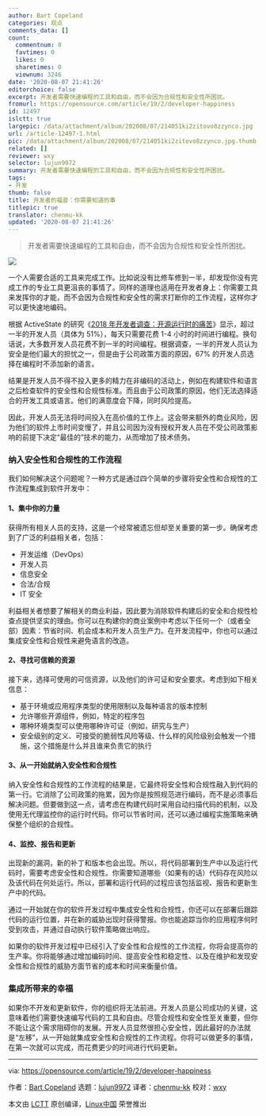 ```yaml
---
author: Bart Copeland
categories: 观点
comments_data: []
count:
  commentnum: 0
  favtimes: 0
  likes: 0
  sharetimes: 0
  viewnum: 3246
date: '2020-08-07 21:41:26'
editorchoice: false
excerpt: 开发者需要快速编程的工具和自由，而不会因为合规性和安全性所困扰。
fromurl: https://opensource.com/article/19/2/developer-happiness
id: 12497
islctt: true
largepic: /data/attachment/album/202008/07/214051ki2zitovo8zzynco.jpg
url: /article-12497-1.html
pic: /data/attachment/album/202008/07/214051ki2zitovo8zzynco.jpg.thumb.jpg
related: []
reviewer: wxy
selector: lujun9972
summary: 开发者需要快速编程的工具和自由，而不会因为合规性和安全性所困扰。
tags:
- 开发
thumb: false
title: 开发者的福音：你需要知道的事
titlepic: true
translator: chenmu-kk
updated: '2020-08-07 21:41:26'
---
```



> 
> 开发者需要快速编程的工具和自由，而不会因为合规性和安全性所困扰。
> 
> 
> 


![](/data/attachment/album/202008/07/214051ki2zitovo8zzynco.jpg)


一个人需要合适的工具来完成工作。比如说没有比修车修到一半，却发现你没有完成工作的专业工具更沮丧的事情了。同样的道理也适用在开发者身上：你需要工具来发挥你的才能，而不会因为合规性和安全性的需求打断你的工作流程，这样你才可以更快速地编码。


根据 ActiveState 的研究《[2018 年开发者调查：开源运行时的痛苦](https://www.activestate.com/company/press/press-releases/activestate-developer-survey-examines-open-source-challenges/)》显示，超过一半的开发人员（具体为 51%），每天只需要花费 1-4 小时的时间进行编程。换句话说，大多数开发人员花费不到一半的时间编程。根据调查，一半的开发人员认为安全是他们最大的担忧之一，但是由于公司政策方面的原因，67% 的开发人员选择在编程时不添加新的语言。


结果是开发人员不得不投入更多的精力在非编码的活动上，例如在构建软件和语言之后检查软件的安全性和合规性标准。而且由于公司政策的原因，他们无法选择适合的开发工具或语言。他们的满意度会下降，同时风险提高。


因此，开发人员无法将时间投入在高价值的工作上。这会带来额外的商业风险，因为他们的软件上市时间变慢了，并且公司因为没有授权开发人员在不受公司政策影响的前提下决定“最佳的”技术的能力，从而增加了技术债务。


### 纳入安全性和合规性的工作流程


我们如何解决这个问题呢？一种方式是通过四个简单的步骤将安全性和合规性的工作流程集成到软件开发中：


#### 1、集中你的力量


获得所有相关人员的支持，这是一个经常被遗忘但却至关重要的第一步。确保考虑到了广泛的利益相关者，包括：


* 开发运维（DevOps）
* 开发人员
* 信息安全
* 合法/合规
* IT 安全


利益相关者想要了解相关的商业利益，因此要为消除软件构建后的安全和合规性检查点提供坚实的理由。你可以在构建你的商业案例中考虑以下任何一个（或者全部）因素：节省时间、机会成本和开发人员生产力。在开发流程中，你也可以通过集成安全性和合规性来避免语言的改造。


#### 2、寻找可信赖的资源


接下来，选择可使用的可信资源，以及他们的许可证和安全要求。考虑到如下相关信息：


* 基于环境或应用程序类型的使用限制以及每种语言的版本控制
* 允许哪些开源组件，例如，特定的程序包
* 哪种环境类型可以使用哪种许可证（例如，研究与生产）
* 安全级别的定义、可接受的脆弱性风险等级、什么样的风险级别会触发一个措施，这个措施是什么并且谁来负责它的执行


#### 3、从一开始就纳入安全性和合规性


纳入安全性和合规性的工作流程的结果是，它最终将安全性和合规性融入到代码的第一行。它消除了公司政策的拖累，因为你是按照规范进行编码，而不是必须事后解决问题。但要做到这一点，请考虑在构建代码时采用自动扫描代码的机制，以及使用无代理监控你的运行时代码。你可以节省时间，还可以通过编程实施策略来确保整个组织的合规性。


#### 4、监控、报告和更新


出现新的漏洞，新的补丁和版本也会出现。所以，将代码部署到生产中以及运行代码时，需要考虑安全性和合规性。你需要知道哪些（如果有的话）代码存在风险以及该代码在何处运行。所以，部署和运行代码的过程应该包括监视、报告和更新生产中的代码。


通过一开始就在你的软件开发过程中集成安全性和合规性，你还可以在部署后跟踪代码的运行位置，并在新的威胁出现时获得警报。你也能追踪当你的应用程序何时受到攻击，并通过自动执行软件策略做出响应。


如果你的软件开发过程中已经引入了安全性和合规性的工作流程，你将会提高你的生产率。你将能够通过增加编码时间、提高安全性和稳定性、以及在维护和发现安全性和合规性的威胁方面节省的成本和时间来衡量价值。


### 集成所带来的幸福


如果你不开发和更新软件，你的组织将无法前进。开发人员是公司成功的关键，这意味着他们需要快速编写代码的工具和自由。尽管合规性和安全性至关重要，但你不能让这个需求阻碍你的发展。开发人员显然很担心安全性，因此最好的办法就是“左移”，从一开始就集成安全性和合规性的工作流程。你将可以做更多的事情，在第一次就可以完成，而花费更少的时间进行代码更新。




---


via: <https://opensource.com/article/19/2/developer-happiness>


作者：[Bart Copeland](https://opensource.com/users/bartcopeland) 选题：[lujun9972](https://github.com/lujun9972) 译者：[chenmu-kk](https://github.com/chenmu-kk) 校对：[wxy](https://github.com/wxy)


本文由 [LCTT](https://github.com/LCTT/TranslateProject) 原创编译，[Linux中国](https://linux.cn/) 荣誉推出